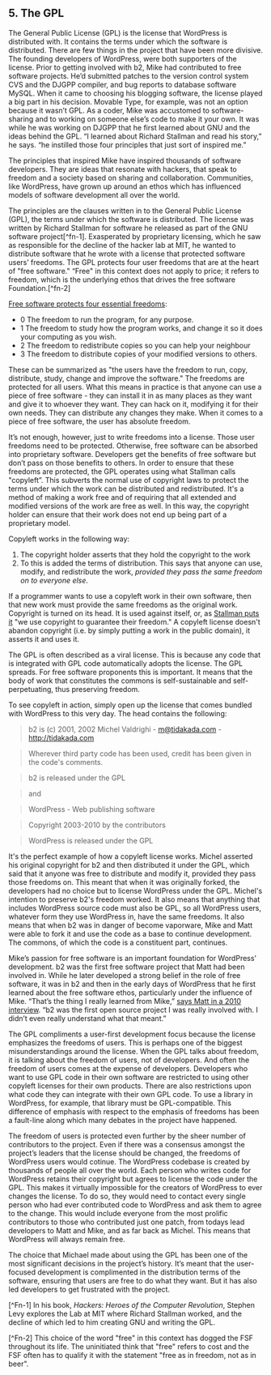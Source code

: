 ## 5. The GPL

The General Public License (GPL) is the license that WordPress is distributed with. It contains the terms under which the software is distributed. There are few things in the project that have been more divisive. The founding developers of WordPress, were both supporters of the license. Prior to getting involved with b2, Mike had contributed to free software projects. He’d submitted patches to the version control system CVS and the DJGPP compiler, and bug reports to database software MySQL. When it came to choosing his blogging software, the license played a big part in his decision. Movable Type, for example, was not an option because it wasn’t GPL. As a coder, Mike was accustomed to software-sharing and to working on someone else’s code to make it your own. It was while he was working on DJGPP that he first learned about GNU and the ideas behind the GPL. “I learned about Richard Stallman and read his story,” he says. “he instilled those four principles that just sort of inspired me.”

The principles that inspired Mike have inspired thousands of software developers. They are ideas that resonate with hackers, that speak to freedom and a society based on sharing and collaboration. Communities, like WordPress, have grown up around an ethos which has influenced models of software development all over the world. 


The principles are the clauses written in to the General Public License (GPL), the terms under which the software is distributed. The license was written by Richard Stallman for software he released as part of the GNU software project[^fn-1]. Exasperated by proprietary licensing, which he saw as responsible for the decline of the hacker lab at MIT, he wanted to distribute software that he wrote with a license that protected software users’ freedoms. The GPL protects four user freedoms that are at the heart of "free software." “Free" in this context does not apply to price; it refers to freedom, which is the underlying ethos that drives the free software Foundation.[^fn-2]

[Free software protects four essential freedoms](http://www.gnu.org/philosophy/free-sw.html):

- 0 The freedom to run the program, for any purpose.
- 1 The freedom to study how the program works, and change it so it does your computing as you wish.
- 2 The freedom to redistribute copies so you can help your neighbour
- 3 The freedom to distribute copies of your modified versions to others. 

These can be summarized as "the users have the freedom to run, copy, distribute, study, change and improve the software." The freedoms are protected for all users. What this means in practice is that anyone can use a piece of free software - they can install it in as many places as they want and give it to whoever they want. They can hack on it, modifying it for their own needs. They can distribute any changes they make. When it comes to a piece of free software, the user has absolute freedom. 

It’s not enough, however, just to write freedoms into a license. Those user freedoms need to be protected. Otherwise, free software can be absorbed into proprietary software. Developers get the benefits of free software but don’t pass on those benefits to others. In order to ensure that these freedoms are protected, the GPL operates using what Stallman calls "copyleft”. This subverts the normal use of copyright laws to protect the terms under which the work can be distributed and redistributed. It's a method of making a work free and of requiring that all extended and modified versions of the work are free as well. In this way, the copyright holder can ensure that their work does not end up being part of a proprietary model.

Copyleft works in the following way:
1. The copyright holder asserts that they hold the copyright to the work
2. To this is added the terms of distribution. This says that anyone can use, modify, and redistribute the work, _provided they pass the same freedom on to everyone else_.

If a programmer wants to use a copyleft work in their own software, then that new work must provide the same freedoms as the original work. Copyright is turned on its head. It is used against itself, or, as [Stallman puts it](http://www.gnu.org/copyleft/) "we use copyright to guarantee their freedom." A copyleft license doesn't abandon copyright (i.e. by simply putting a work in the public domain), it asserts it and uses it. 

The GPL is often described as a viral license. This is because any code that is integrated with GPL code automatically adopts the license. The GPL spreads. For free software proponents this is important. It means that the body of work that constitutes the commons is self-sustainable and self-perpetuating, thus preserving freedom.

To see copyleft in action, simply open up the license that comes bundled with WordPress to this very day. The head contains the following:

> b2 is (c) 2001, 2002 Michel Valdrighi - m@tidakada.com -
  http://tidakada.com

> Wherever third party code has been used, credit has been given in the code's
  comments.

> b2 is released under the GPL

> and

> WordPress - Web publishing software

> Copyright 2003-2010 by the contributors

> WordPress is released under the GPL

It's the perfect example of how a copyleft license works. Michel asserted his original copyright for b2 and then distributed it under the GPL, which said that it anyone was free to distribute and modify it, provided they pass those freedoms on. This meant that when it was originally forked, the developers had no choice but to license WordPress under the GPL. Michel's intention to preserve b2's freedom worked. It also means that anything that includes WordPress source code must also be GPL, so all WordPress users, whatever form they use WordPress in, have the same freedoms. It also means that when b2 was in danger of become vaporware, Mike and Matt were able to fork it and use the code as a base to continue development. The commons, of which the code is a constituent part, continues. 


Mike’s passion for free software is an important foundation for WordPress’ development. b2 was the first free software project that Matt had been involved in. While he later developed a strong belief in the role of free software, it was in b2 and then in the early days of WordPress that he first learned about the free software ethos, particularly under the influence of Mike. “That’s the thing I really learned from Mike,” [says Matt in a 2010 interview](http://wordpress.tv/2010/03/09/mullenweg-little-wordpress-interview/). “b2 was the first open source project I was really involved with. I didn’t even really understand what that meant.”

The GPL compliments a user-first development focus because the license emphasizes the freedoms of users. This is perhaps one of the biggest misunderstandings around the license. When the GPL talks about freedom, it is talking about the freedom of users, not of developers. And often the freedom of users comes at the expense of developers. Developers who want to use GPL code in their own software are restricted to using other copyleft licenses for their own products. There are also restrictions upon what code they can integrate with their own GPL code. To use a library in WordPress, for example, that library must be GPL-compatible. This difference of emphasis with respect to the emphasis of freedoms has been a fault-line along which many debates in the project have happened.

The freedom of users is protected even further by the sheer number of contributors to the project. Even if there was a consensus amongst the project’s leaders that the license should be changed, the freedoms of WordPress users would cotinue. The WordPress codebase is created by thousands of people all over the world. Each person who writes code for WordPress retains their copyright but agrees to license the code under the GPL. This makes it virtually impossible for the creators of WordPress to ever changes the license. To do so, they would need to contact every single person who had ever contributed code to WordPress and ask them to agree to the change. This would include everyone from the most prolific contributors to those who contributed just one patch, from todays lead developers to Matt and Mike, and as far back as Michel. This means that WordPress will always remain free.

The choice that Michael made about using the GPL has been one of the most significant decisions in the project’s history. It’s meant that the user-focused development is complimented in the distribution terms of the software, ensuring that users are free to do what they want. But it has also led developers to get frustrated with the project.



[^Fn-1] In his book, _Hackers: Heroes of the Computer Revolution_, Stephen Levy explores the Lab at MIT where Richard Stallman worked, and the decline of which led to him creating GNU and writing the GPL.

[^Fn-2] This choice of the word "free" in this context has dogged the FSF throughout its life. The uninitiated think that "free" refers to cost and the FSF often has to qualify it with the statement "free as in freedom, not as in beer". 
